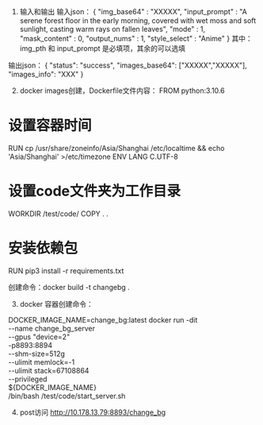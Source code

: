 
1. 输入和输出
输入json：
{
    "img_base64" : "XXXXX",
    "input_prompt" : "A serene forest floor in the early morning, covered with wet moss and soft sunlight, casting warm rays on fallen leaves",
    "mode" : 1,
    "mask_content" : 0, 
    "output_nums" : 1,
    "style_select" : "Anime"
}
其中：
img_pth 和 input_prompt 是必填项，其余的可以选填

输出json：
{
    "status": "success",
    "images_base64": ["XXXXX","XXXXX"],
    "images_info": "XXX"
}

2. docker images创建，Dockerfile文件内容：
FROM python:3.10.6
# 设置容器时间
RUN cp /usr/share/zoneinfo/Asia/Shanghai /etc/localtime && echo 'Asia/Shanghai' >/etc/timezone
ENV LANG C.UTF-8      
# 设置code文件夹为工作目录
WORKDIR /test/code/
COPY . . 
# 安装依赖包
RUN pip3 install -r requirements.txt

创建命令：docker build -t changebg . 

3. docker 容器创建命令：

DOCKER_IMAGE_NAME=change_bg:latest
docker run -dit \
        --name change_bg_server \
        --gpus "device=2" \
        -p8893:8894 \
        --shm-size=512g \
        --ulimit memlock=-1 \
        --ulimit stack=67108864 \
        --privileged \
        ${DOCKER_IMAGE_NAME} \
        /bin/bash /test/code/start_server.sh

4. post访问  http://10.178.13.79:8893/change_bg
